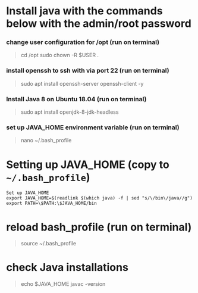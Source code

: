 # Install java with the commands below with the admin/root password

### change user configuration for /opt (run on terminal)
> cd /opt
> sudo chown -R $USER .

### install openssh to ssh with via port 22 (run on terminal)
> sudo apt install openssh-server openssh-client -y

### Install Java 8 on Ubuntu 18.04 (run on terminal)
> sudo apt install openjdk-8-jdk-headless

### set up JAVA_HOME environment variable (run on terminal)
> nano ~/.bash_profile 

# Setting up JAVA_HOME (copy to `~/.bash_profile`)
    Set up JAVA_HOME
    export JAVA_HOME=$(readlink $(which java) -f | sed "s/\/bin\/java//g")
    export PATH=\$PATH:\$JAVA_HOME/bin

# reload bash_profile (run on terminal)
> source ~/.bash_profile

# check Java installations
> echo $JAVA_HOME
> javac -version